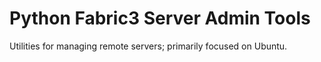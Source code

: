 # Python Fabric3 Server Admin Tools

Utilities for managing remote servers; primarily focused on Ubuntu.
